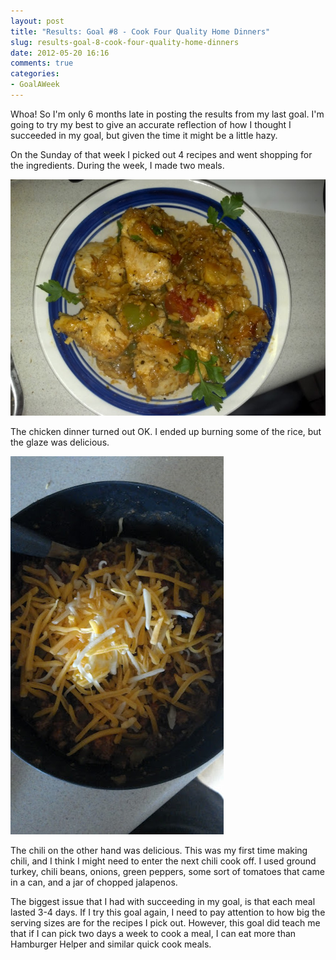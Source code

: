 ```yaml
---
layout: post
title: "Results: Goal #8 - Cook Four Quality Home Dinners"
slug: results-goal-8-cook-four-quality-home-dinners
date: 2012-05-20 16:16
comments: true
categories:
- GoalAWeek
---
```

<div id="goal08-rating"></div>
<script type="text/javascript">
var interval = setInterval(function() {
  if(typeof window.$ !== 'undefined') {
    window.clearInterval(interval);
    $('#goal08-rating').raty({ readOnly: true, score: 1 , path: '{{ site.baseurl }}assets/img/raty' });
  }
}, 250);
</script>

Whoa! So I'm only 6 months late in posting the results from my last goal. I'm going to try my best to give an accurate reflection of how I thought I succeeded in my goal, but given the time it might be a little hazy.

On the Sunday of that week I picked out 4 recipes and went shopping for the ingredients. During the week, I made two meals.

![](/assets/img/posts/Goal08-Chicken.jpg)

The chicken dinner turned out OK. I ended up burning some of the rice, but the glaze was delicious.

![](/assets/img/posts/Goal08-Chili.jpg)

The chili on the other hand was delicious. This was my first time making chili, and I think I might need to enter the next chili cook off. I used ground turkey, chili beans, onions, green peppers, some sort of tomatoes that came in a can, and a jar of chopped jalapenos.

The biggest issue that I had with succeeding in my goal, is that each meal lasted 3-4 days. If I try this goal again, I need to pay attention to how big the serving sizes are for the recipes I pick out. However, this goal did teach me that if I can pick two days a week to cook a meal, I can eat more than Hamburger Helper and similar quick cook meals.
